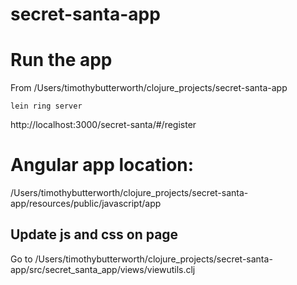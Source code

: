 # secret-santa-app

# Run the app

From /Users/timothybutterworth/clojure_projects/secret-santa-app

`lein ring server`

http://localhost:3000/secret-santa/#/register

# Angular app location:

/Users/timothybutterworth/clojure_projects/secret-santa-app/resources/public/javascript/app

## Update js and css on page

Go to /Users/timothybutterworth/clojure_projects/secret-santa-app/src/secret_santa_app/views/viewutils.clj